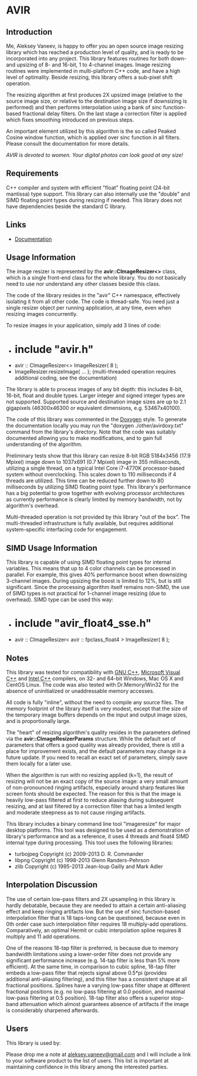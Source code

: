 # AVIR #
## Introduction ##
Me, Aleksey Vaneev, is happy to offer you an open source image resizing
library which has reached a production level of quality, and is ready to be
incorporated into any project. This library features routines for both down-
and upsizing of 8- and 16-bit, 1 to 4-channel images. Image resizing routines
were implemented in multi-platform C++ code, and have a high level of
optimality. Beside resizing, this library offers a sub-pixel shift operation.

The resizing algorithm at first produces 2X upsized image (relative to the
source image size, or relative to the destination image size if downsizing is
performed) and then performs interpolation using a bank of sinc function-based
fractional delay filters. On the last stage a correction filter is applied
which fixes smoothing introduced on previous steps.

An important element utilized by this algorithm is the so called Peaked Cosine
window function, which is applied over sinc function in all filters. Please
consult the documentation for more details.

*AVIR is devoted to women. Your digital photos can look good at any size!*

## Requirements ##
C++ compiler and system with efficient "float" floating point (24-bit
mantissa) type support. This library can also internally use the "double" and
SIMD floating point types during resizing if needed. This library does not
have dependencies beside the standard C library.

## Links ##
* [Documentation](http://avaneev.atspace.cc/avir/Documentation/)

## Usage Information ##
The image resizer is represented by the **avir::CImageResizer<>** class, which
is a single front-end class for the whole library. You do not basically need
to use nor understand any other classes beside this class.

The code of the library resides in the "avir" C++ namespace, effectively
isolating it from all other code. The code is thread-safe. You need just a
single resizer object per running application, at any time, even when resizing
images concurrently.

To resize images in your application, simply add 3 lines of code:
* # include "avir.h"
* avir :: CImageResizer<> ImageResizer( 8 );
* ImageResizer.resizeImage( ... );
(multi-threaded operation requires additional coding, see the documentation)

The library is able to process images of any bit depth: this includes 8-bit,
16-bit, float and double types. Larger integer and signed integer types are
not supported. Supported source and destination image sizes are up to 2.1
gigapixels (46300x46300 or equivalent dimensions, e.g. 53467x40100).

The code of this library was commented in the [Doxygen](http://www.doxygen.org/)
style. To generate the documentation locally you may run the
"doxygen ./other/avirdoxy.txt" command from the library's directory. Note that
the code was suitably documented allowing you to make modifications, and to
gain full understanding of the algorithm.

Preliminary tests show that this library can resize 8-bit RGB 5184x3456
(17.9 Mpixel) image down to 1037x691 (0.7 Mpixel) image in 355 milliseconds,
utilizing a single thread, on a typical Intel Core i7-4770K processor-based
system without overclocking. This scales down to 110 milliseconds if 4 threads
are utilized. This time can be reduced further down to 80 milliseconds by
utilizing SIMD floating point type. This library's performance has a big
potential to grow together with evolving processor architectures as currently
performance is clearly limited by memory bandwidth, not by algorithm's
overhead.

Multi-threaded operation is not provided by this library "out of the box".
The multi-threaded infrastructure is fully available, but requires additional
system-specific interfacing code for engagement.

## SIMD Usage Information ##
This library is capable of using SIMD floating point types for internal
variables. This means that up to 4 color channels can be processed in
parallel. For example, this gives 40% performance boost when downsizing
3-channel images. During upsizing the boost is limited to 12%, but is still
significant. Since the processing algorithm itself remains non-SIMD, the use
of SIMD types is not practical for 1-channel image resizing (due to overhead).
SIMD type can be used this way:
* # include "avir_float4_sse.h"
* avir :: CImageResizer< avir :: fpclass_float4 > ImageResizer( 8 );

## Notes ##
This library was tested for compatibility with [GNU C++](http://gcc.gnu.org/),
[Microsoft Visual C++](http://www.microsoft.com/visualstudio/eng/products/visual-studio-express-products)
and [Intel C++](http://software.intel.com/en-us/c-compilers) compilers, on 32-
and 64-bit Windows, Mac OS X and CentOS Linux. The code was also tested with
Dr.Memory/Win32 for the absence of uninitialized or unaddressable memory
accesses.

All code is fully "inline", without the need to compile any source files. The
memory footprint of the library itself is very modest, except that the size of
the temporary image buffers depends on the input and output image sizes, and
is proportionally large.

The "heart" of resizing algorithm's quality resides in the parameters defined
via the **avir::CImageResizerParams** structure. While the default set of
parameters that offers a good quality was already provided, there is still a
place for improvement exists, and the default parameters may change in a
future update. If you need to recall an exact set of parameters, simply save
them locally for a later use.

When the algorithm is run with no resizing applied (k=1), the result of
resizing will not be an exact copy of the source image: a very small amount of
non-pronounced ringing artifacts, especially around sharp features like screen
fonts should be expected. The reason for this is that the image is heavily
low-pass filtered at first to reduce aliasing during subsequent resizing, and
at last filtered by a correction filter that has a limited length and moderate
steepness as to not cause ringing artifacts.

This library includes a binary command line tool "imageresize" for major
desktop platforms. This tool was designed to be used as a demonstration of
library's performance and as a reference, it uses 4 threads and float4 SIMD
internal type during processing. This tool uses the following libraries:
* turbojpeg Copyright (c) 2009-2013 D. R. Commander
* libpng Copyright (c) 1998-2013 Glenn Randers-Pehrson
* zlib Copyright (c) 1995-2013 Jean-loup Gailly and Mark Adler

## Interpolation Discussion ##
The use of certain low-pass filters and 2X upsampling in this library is
hardly debatable, because they are needed to attain a certain anti-aliasing
effect and keep ringing artifacts low. But the use of sinc function-based
interpolation filter that is 18 taps-long can be questioned, because even in
0th order case such interpolation filter requires 18 multiply-add operations.
Comparatively, an optimal Hermit or cubic interpolation spline requires 8
multiply and 11 add operations.

One of the reasons 18-tap filter is preferred, is because due to memory
bandwidth limitations using a lower-order filter does not provide any
significant performance increase (e.g. 14-tap filter is less than 5% more
efficient). At the same time, in comparison to cubic spline, 18-tap filter
embeds a low-pass filter that rejects signal above 0.5*pi (provides additional
anti-aliasing filtering), and this filter has a consistent shape at all
fractional positions. Splines have a varying low-pass filter shape at
different fractional positions (e.g. no low-pass filtering at 0.0 position,
and maximal low-pass filtering at 0.5 position). 18-tap filter also offers a
superior stop-band attenuation which almost guarantees absence of artifacts if
the image is considerably sharpened afterwards.

## Users ##
This library is used by:

Please drop me a note at aleksey.vaneev@gmail.com and I will include a link to
your software product to the list of users. This list is important at
maintaining confidence in this library among the interested parties.
